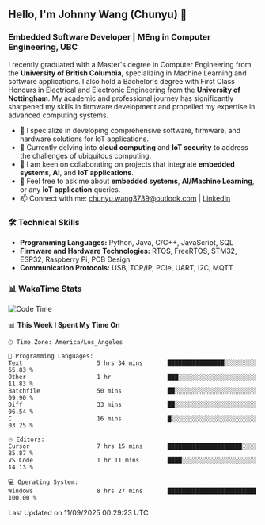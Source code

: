 ## Hello, I'm Johnny Wang (Chunyu) 👋

### Embedded Software Developer | MEng in Computer Engineering, UBC

I recently graduated with a Master's degree in Computer Engineering from the **University of British Columbia**, specializing in Machine Learning and software applications. I also hold a Bachelor's degree with First Class Honours in Electrical and Electronic Engineering from the **University of Nottingham**. My academic and professional journey has significantly sharpened my skills in firmware development and propelled my expertise in advanced computing systems.

- 🔭 I specialize in developing comprehensive software, firmware, and hardware solutions for IoT applications.
- 🌱 Currently delving into **cloud computing** and **IoT security** to address the challenges of ubiquitous computing.
- 🤝 I am keen on collaborating on projects that integrate **embedded systems**, **AI**, and **IoT applications**.
- 💬 Feel free to ask me about **embedded systems**, **AI/Machine Learning**, or any **IoT application** queries.
- 📫 Connect with me: [chunyu.wang3739@outlook.com](mailto:chunyu.wang3739@outlook.com) | [LinkedIn](https://www.linkedin.com/in/shycw1/)


### 🛠️ Technical Skills
- **Programming Languages:** Python, Java, C/C++, JavaScript, SQL
- **Firmware and Hardware Technologies:** RTOS, FreeRTOS, STM32, ESP32, Raspberry Pi, PCB Design
- **Communication Protocols:** USB, TCP/IP, PCIe, UART, I2C, MQTT

### 📊 WakaTime Stats
<!--START_SECTION:waka-->
![Code Time](http://img.shields.io/badge/Code%20Time-135%20hrs%2036%20mins-blue)

📊 **This Week I Spent My Time On** 

```text
🕑︎ Time Zone: America/Los_Angeles

💬 Programming Languages: 
Text                     5 hrs 34 mins       ████████████████░░░░░░░░░   65.83 % 
Other                    1 hr                ███░░░░░░░░░░░░░░░░░░░░░░   11.83 % 
Batchfile                50 mins             ██░░░░░░░░░░░░░░░░░░░░░░░   09.90 % 
Diff                     33 mins             ██░░░░░░░░░░░░░░░░░░░░░░░   06.54 % 
C                        16 mins             █░░░░░░░░░░░░░░░░░░░░░░░░   03.25 % 

🔥 Editors: 
Cursor                   7 hrs 15 mins       █████████████████████░░░░   85.87 % 
VS Code                  1 hr 11 mins        ████░░░░░░░░░░░░░░░░░░░░░   14.13 % 

💻 Operating System: 
Windows                  8 hrs 27 mins       █████████████████████████   100.00 % 
```


 Last Updated on 11/09/2025 00:29:23 UTC
<!--END_SECTION:waka-->
